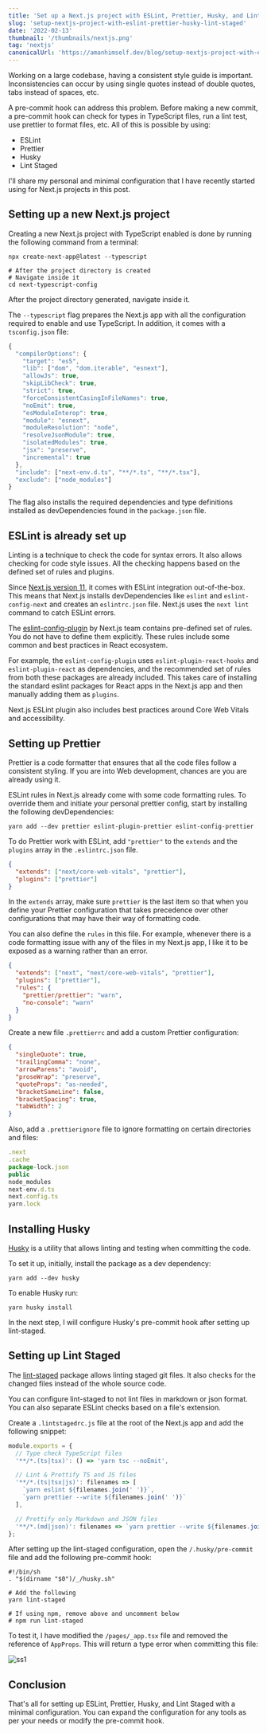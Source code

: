 ```yaml
---
title: 'Set up a Next.js project with ESLint, Prettier, Husky, and Lint Staged'
slug: 'setup-nextjs-project-with-eslint-prettier-husky-lint-staged'
date: '2022-02-13'
thumbnail: '/thumbnails/nextjs.png'
tag: 'nextjs'
canonicalUrl: 'https://amanhimself.dev/blog/setup-nextjs-project-with-eslint-prettier-husky-lint-staged/'
---
```


Working on a large codebase, having a consistent style guide is important. Inconsistencies can occur by using single quotes instead of double quotes, tabs instead of spaces, etc.

A pre-commit hook can address this problem. Before making a new commit, a pre-commit hook can check for types in TypeScript files, run a lint test, use prettier to format files, etc. All of this is possible by using:

- ESLint
- Prettier
- Husky
- Lint Staged

I'll share my personal and minimal configuration that I have recently started using for Next.js projects in this post.

## Setting up a new Next.js project

Creating a new Next.js project with TypeScript enabled is done by running the following command from a terminal:

```shell
npx create-next-app@latest --typescript

# After the project directory is created
# Navigate inside it
cd next-typescript-config
```

After the project directory generated, navigate inside it.

The `--typescript` flag prepares the Next.js app with all the configuration required to enable and use TypeScript. In addition, it comes with a `tsconfig.json` file:

```js
{
  "compilerOptions": {
    "target": "es5",
    "lib": ["dom", "dom.iterable", "esnext"],
    "allowJs": true,
    "skipLibCheck": true,
    "strict": true,
    "forceConsistentCasingInFileNames": true,
    "noEmit": true,
    "esModuleInterop": true,
    "module": "esnext",
    "moduleResolution": "node",
    "resolveJsonModule": true,
    "isolatedModules": true,
    "jsx": "preserve",
    "incremental": true
  },
  "include": ["next-env.d.ts", "**/*.ts", "**/*.tsx"],
  "exclude": ["node_modules"]
}
```

The flag also installs the required dependencies and type definitions installed as devDependencies found in the `package.json` file.

## ESLint is already set up

Linting is a technique to check the code for syntax errors. It also allows checking for code style issues. All the checking happens based on the defined set of rules and plugins.

Since [Next.js version 11](https://nextjs.org/blog/next-11#conformance), it comes with ESLint integration out-of-the-box. This means that Next.js installs devDependencies like `eslint` and `eslint-config-next` and creates an `eslintrc.json` file. Next.js uses the `next lint` command to catch ESLint errors.

The [eslint-config-plugin](https://github.com/vercel/next.js/tree/canary/packages/eslint-config-next) by Next.js team contains pre-defined set of rules. You do not have to define them explicitly. These rules include some common and best practices in React ecosystem.

For example, the `eslint-config-plugin` uses `eslint-plugin-react-hooks` and `eslint-plugin-react` as dependencies, and the recommended set of rules from both these packages are already included. This takes care of installing the standard eslint packages for React apps in the Next.js app and then manually adding them as `plugins`.

Next.js ESLint plugin also includes best practices around Core Web Vitals and accessibility.

## Setting up Prettier

Prettier is a code formatter that ensures that all the code files follow a consistent styling. If you are into Web development, chances are you are already using it.

ESLint rules in Next.js already come with some code formatting rules. To override them and initiate your personal prettier config, start by installing the following devDependencies:

```shell
yarn add --dev prettier eslint-plugin-prettier eslint-config-prettier
```

To do Prettier work with ESLint, add `"prettier"` to the `extends` and the `plugins` array in the `.eslintrc.json` file.

```json
{
  "extends": ["next/core-web-vitals", "prettier"],
  "plugins": ["prettier"]
}
```

In the `extends` array, make sure `prettier` is the last item so that when you define your Prettier configuration that takes precedence over other configurations that may have their way of formatting code.

You can also define the `rules` in this file. For example, whenever there is a code formatting issue with any of the files in my Next.js app, I like it to be exposed as a warning rather than an error.

```json
{
  "extends": ["next", "next/core-web-vitals", "prettier"],
  "plugins": ["prettier"],
  "rules": {
    "prettier/prettier": "warn",
    "no-console": "warn"
  }
}
```

Create a new file `.prettierrc` and add a custom Prettier configuration:

```json
{
  "singleQuote": true,
  "trailingComma": "none",
  "arrowParens": "avoid",
  "proseWrap": "preserve",
  "quoteProps": "as-needed",
  "bracketSameLine": false,
  "bracketSpacing": true,
  "tabWidth": 2
}
```

Also, add a `.prettierignore` file to ignore formatting on certain directories and files:

```js
.next
.cache
package-lock.json
public
node_modules
next-env.d.ts
next.config.ts
yarn.lock
```

## Installing Husky

[Husky](https://typicode.github.io/husky/#/) is a utility that allows linting and testing when committing the code.

To set it up, initially, install the package as a dev dependency:

```shell
yarn add --dev husky
```

To enable Husky run:

```shell
yarn husky install
```

In the next step, I will configure Husky's pre-commit hook after setting up lint-staged.

## Setting up Lint Staged

The [lint-staged](https://github.com/okonet/lint-staged) package allows linting staged git files. It also checks for the changed files instead of the whole source code.

You can configure lint-staged to not lint files in markdown or json format. You can also separate ESLint checks based on a file's extension.

Create a `.lintstagedrc.js` file at the root of the Next.js app and add the following snippet:

```js
module.exports = {
  // Type check TypeScript files
  '**/*.(ts|tsx)': () => 'yarn tsc --noEmit',

  // Lint & Prettify TS and JS files
  '**/*.(ts|tsx|js)': filenames => [
    `yarn eslint ${filenames.join(' ')}`,
    `yarn prettier --write ${filenames.join(' ')}`
  ],

  // Prettify only Markdown and JSON files
  '**/*.(md|json)': filenames => `yarn prettier --write ${filenames.join(' ')}`
};
```

After setting up the lint-staged configuration, open the `/.husky/pre-commit` file and add the following pre-commit hook:

```shell
#!/bin/sh
. "$(dirname "$0")/_/husky.sh"

# Add the following
yarn lint-staged

# If using npm, remove above and uncomment below
# npm run lint-staged
```

To test it, I have modified the `/pages/_app.tsx` file and removed the reference of `AppProps`. This will return a type error when committing this file:

![ss1](https://i.imgur.com/ubLHL12.png)

## Conclusion

That's all for setting up ESLint, Prettier, Husky, and Lint Staged with a minimal configuration. You can expand the configuration for any tools as per your needs or modify the pre-commit hook.

